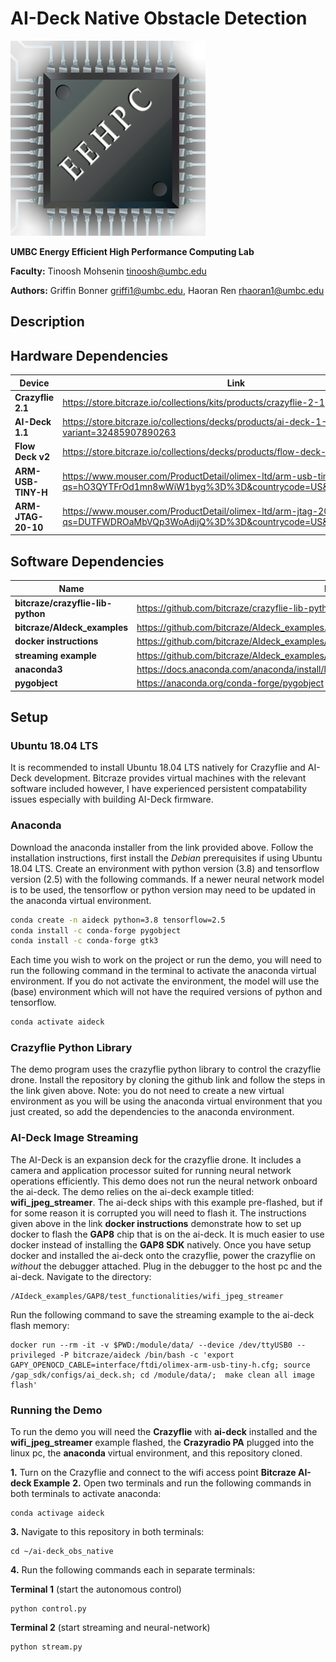 # AI-Deck Native Obstacle Detection
![logo](https://github.com/GriffinBonner/ai-deck_obs_native/blob/main/Images/eehpc.png)


**UMBC Energy Efficient High Performance Computing Lab**

**Faculty:** Tinoosh Mohsenin <tinoosh@umbc.edu>

**Authors:** Griffin Bonner <griffi1@umbc.edu>, Haoran Ren <rhaoran1@umbc.edu>


## Description

## Hardware Dependencies
| Device | Link |
| ------ | ------ |
| **Crazyflie 2.1** | https://store.bitcraze.io/collections/kits/products/crazyflie-2-1 |
| **AI-Deck 1.1** | https://store.bitcraze.io/collections/decks/products/ai-deck-1-1?variant=32485907890263 |
| **Flow Deck v2** | https://store.bitcraze.io/collections/decks/products/flow-deck-v2 |
| **ARM-USB-TINY-H** | https://www.mouser.com/ProductDetail/olimex-ltd/arm-usb-tiny-h/?qs=hO3QYTFrOd1mn8wWiW1byg%3D%3D&countrycode=US&currencycode=USD |
| **ARM-JTAG-20-10** | https://www.mouser.com/ProductDetail/olimex-ltd/arm-jtag-20-10/?qs=DUTFWDROaMbVQp3WoAdijQ%3D%3D&countrycode=US&currencycode=USD |

## Software Dependencies
| Name | Instructions |
| ------ | ------ |
| **bitcraze/crazyflie-lib-python** | https://github.com/bitcraze/crazyflie-lib-python/blob/master/docs/installation/install.md |
| **bitcraze/AIdeck_examples** | https://github.com/bitcraze/AIdeck_examples.git |
| **docker instructions** | https://github.com/bitcraze/AIdeck_examples/blob/master/docs/getting-started/docker-gap8.md |
| **streaming example** | https://github.com/bitcraze/AIdeck_examples/tree/master/GAP8/test_functionalities/wifi_jpeg_streamer |
| **anaconda3** | https://docs.anaconda.com/anaconda/install/linux/ |
| **pygobject** | https://anaconda.org/conda-forge/pygobject |

## Setup

### Ubuntu 18.04 LTS
It is recommended to install Ubuntu 18.04 LTS natively for Crazyflie and AI-Deck development. Bitcraze provides 
virtual machines with the relevant software included however, I have experienced persistent compatability issues 
especially with building AI-Deck firmware. 

### Anaconda
Download the anaconda installer from the link provided above. Follow the installation instructions, first 
install the *Debian* prerequisites if using Ubuntu 18.04 LTS. Create an environment with python version (3.8) and 
tensorflow version (2.5) with the following commands. If a newer neural network model is to be used, 
the tensorflow or python version may need to be updated in the anaconda virtual environment. 
```sh
conda create -n aideck python=3.8 tensorflow=2.5
conda install -c conda-forge pygobject
conda install -c conda-forge gtk3
```
Each time you wish to work on the project or run the demo, you will need to run the following command in the 
terminal to activate the anaconda virtual environment. If you do not activate the environment, the model will 
use the (base) environment which will not have the required versions of python and tensorflow. 
```sh
conda activate aideck
```

### Crazyflie Python Library
The demo program uses the crazyflie python library to control the crazyflie drone. Install the repository by
cloning the github link and follow the steps in the link given above. Note: you do not need to create a new 
virtual environment as you will be using the anaconda virtual environment that you just created, so add the 
dependencies to the anaconda environment. 

### AI-Deck Image Streaming
The AI-Deck is an expansion deck for the crazyflie drone. It includes a camera and application processor
suited for running neural network operations efficiently. This demo does not run the neural network 
onboard the ai-deck. The demo relies on the ai-deck example titled: **wifi_jpeg_streamer**. The ai-deck
ships with this example pre-flashed, but if for some reason it is corrupted you will need to flash it. 
The instructions given above in the link **docker instructions** demonstrate how to set up docker to
flash the **GAP8** chip that is on the ai-deck. It is much easier to use docker instead of installing the 
**GAP8 SDK** natively. Once you have setup docker and installed the ai-deck onto the crazyflie, power the 
crazyflie on *without* the debugger attached. Plug in the debugger to the host pc and the ai-deck. 
Navigate to the directory: 

    /AIdeck_examples/GAP8/test_functionalities/wifi_jpeg_streamer
    
Run the following command to save the streaming example to the ai-deck flash memory: 

    docker run --rm -it -v $PWD:/module/data/ --device /dev/ttyUSB0 --privileged -P bitcraze/aideck /bin/bash -c 'export GAPY_OPENOCD_CABLE=interface/ftdi/olimex-arm-usb-tiny-h.cfg; source /gap_sdk/configs/ai_deck.sh; cd /module/data/;  make clean all image flash'

### Running the Demo
To run the demo you will need the **Crazyflie** with **ai-deck** installed and the **wifi_jpeg_streamer** 
example flashed, the **Crazyradio PA** plugged into the linux pc, the **anaconda** virtual environment, and 
this repository cloned. 

**1.** Turn on the Crazyflie and connect to the wifi access point **Bitcraze AI-deck Example**
**2.** Open two terminals and run the following commands in both terminals to activate anaconda:

    conda activage aideck
**3.** Navigate to this repository in both terminals:
    
    cd ~/ai-deck_obs_native
    
**4.** Run the following commands each in separate terminals:

**Terminal 1** (start the autonomous control)

    python control.py
**Terminal 2** (start streaming and neural-network)

    python stream.py